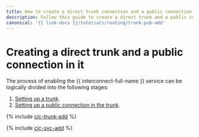 ```yaml
---
title: How to create a direct trunk connection and a public connection in it in {{ interconnect-full-name }}
description: Follow this guide to create a direct trunk and a public connection in it.
canonical: '{{ link-docs }}/tutorials/routing/trunk-pub-add'
---
```


# Creating a direct trunk and a public connection in it

The process of enabling the {{ interconnect-full-name }} service can be logically divided into the following stages:

1. [Setting up a trunk](#trunk-create).
1. [Setting up a public connection in the trunk](#pub-create).

{% include [cic-trunk-add](../../_tutorials/routing/trunk-add.md) %}

{% include [cic-svc-add](../../_tutorials/routing/pub-add.md) %}
